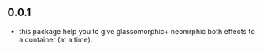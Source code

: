 ## 0.0.1

* this package help you to give glassomorphic+ neomrphic both effects to a container (at a time).
